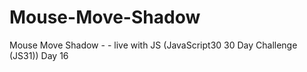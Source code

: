 # Mouse-Move-Shadow
Mouse Move Shadow - - live with JS (JavaScript30 30 Day Challenge (JS31)) Day 16
